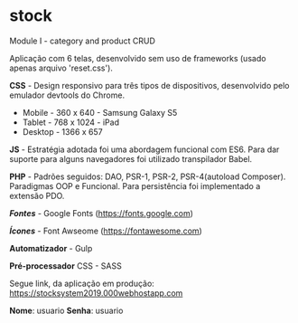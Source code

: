 # stock
Module I - category and product CRUD

Aplicação com 6 telas, desenvolvido sem uso de frameworks (usado apenas arquivo 'reset.css').

**CSS** - Design responsivo para três tipos de dispositivos, desenvolvido pelo emulador devtools do Chrome.
  * Mobile - 360 x 640 - Samsung Galaxy S5
  * Tablet - 768 x 1024 - iPad
  * Desktop - 1366 x 657
  
**JS** - Estratégia adotada foi uma abordagem funcional com ES6. 
     Para dar suporte para alguns navegadores foi utilizado transpilador Babel.

**PHP** - Padrões seguidos: DAO, PSR-1, PSR-2, PSR-4(autoload Composer). 
      Paradigmas OOP e Funcional. 
      Para persistência foi implementado a extensão PDO.
      
***Fontes*** - Google Fonts (https://fonts.google.com)

***Ícones*** - Font Awseome (https://fontawesome.com)
      
**Automatizador** - Gulp

**Pré-processador** CSS - SASS

Segue link, da aplicação em produção: https://stocksystem2019.000webhostapp.com

**Nome**: usuario
**Senha**: usuario
